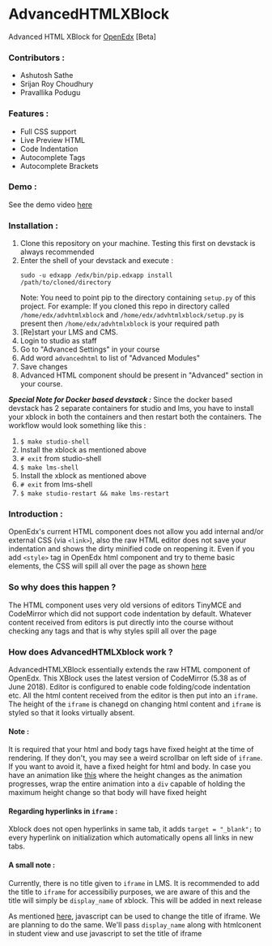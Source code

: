 # AdvancedHTMLXBlock
Advanced HTML XBlock for [OpenEdx](https://github.com/edx) [Beta]

### Contributors :
* Ashutosh Sathe
* Srijan Roy Choudhury
* Pravallika Podugu

### Features :
- Full CSS support
- Live Preview HTML
- Code Indentation
- Autocomplete Tags
- Autocomplete Brackets

### Demo :
   See the demo video [here](https://drive.google.com/drive/folders/1yaAQgo-hzBYOtIq-QLDFwfoWlL87fVNv)

### Installation :
1. Clone this repository on your machine. Testing this first on devstack is always recommended
2. Enter the shell of your devstack and execute :
    ```
    sudo -u edxapp /edx/bin/pip.edxapp install /path/to/cloned/directory
    ```
    Note: You need to point pip to the directory containing `setup.py` of this project. For example: If you cloned this repo in directory called `/home/edx/advhtmlxblock` and `/home/edx/advhtmlxblock/setup.py` is present then `/home/edx/advhtmlxblock` is your required path
3. [Re]start your LMS and CMS.
4. Login to studio as staff
5. Go to "Advanced Settings" in your course
6. Add word `advancedhtml` to list of "Advanced Modules"
7. Save changes 
8. Advanced HTML component should be present in "Advanced" section in your course.

***Special Note for Docker based devstack :***
Since the docker based devstack has 2 separate containers for studio and lms, you have to install your xblock in both the containers and then restart both the containers. The workflow would look something like this :
1. `$ make studio-shell`
2. Install the xblock as mentioned above
3. `# exit` from studio-shell
4. `$ make lms-shell`
5. Install the xblock as mentioned above
6. `# exit` from lms-shell
7. `$ make studio-restart && make lms-restart`


### Introduction :
OpenEdx's current HTML component does not allow you add internal and/or external CSS (via `<link>`), also the raw HTML editor does not save your indentation and shows the dirty minified code on reopening it.
Even if you add `<style>` tag in OpenEdx html component and try to theme basic elements, the CSS will spill all over the page as shown [here](https://imgur.com/a/v1imOMd)

### So why does this happen ?
The HTML component uses very old versions of editors TinyMCE and CodeMirror which did not support code indentation by default. Whatever content received from editors is put directly into the course without checking any tags and that is why styles spill all over the page

### How does AdvancedHTMLXblock work ?
AdvancedHTMLXBlock essentially extends the raw HTML component of OpenEdx. This XBlock uses the latest version of CodeMirror (5.38 as of June 2018).
Editor is configured to enable code folding/code indentation etc. All the html content received from the editor is then put into an `iframe`.
The height of the `iframe` is chanegd on changing html content and `iframe` is styled so that it looks virtually absent.

#### Note :
It is required that your html and body tags have fixed height at the time of rendering. If they don't, you may see a weird scrollbar on left side of `iframe`. If you want to avoid it, have a fixed height for html and body.
In case you have an animation like [this](https://www.w3schools.com/css/tryit.asp?filename=trycss3_animation_count2) where the height changes as the animation progresses, wrap the entire animation into a `div` capable of holding the maximum height change so that body will have fixed height

#### Regarding hyperlinks in `iframe` :
Xblock does not open hyperlinks in same tab, it adds `target = "_blank";` to every hyperlink on initialization which automatically opens all links in new tabs.

#### A small note :
Currently, there is no title given to `iframe` in LMS. It is recommended to add the title to `iframe` for accessibiliy purposes, we are aware of this and the title will simply be `display_name` of xblock. This will be added in next release

As mentioned [here](https://stackoverflow.com/questions/21119424/how-to-change-the-title-of-an-iframe-dynamically), javascript can be used to change the title of iframe.
We are planning to do the same. We'll pass `display_name` along with htmlconent in student view and use javascript to set the title of iframe

<!-- End of README -->

